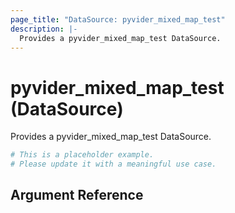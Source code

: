 ```yaml
---
page_title: "DataSource: pyvider_mixed_map_test"
description: |-
  Provides a pyvider_mixed_map_test DataSource.
---
```


# pyvider_mixed_map_test (DataSource)

Provides a pyvider_mixed_map_test DataSource.

```terraform
# This is a placeholder example.
# Please update it with a meaningful use case.

```

## Argument Reference

